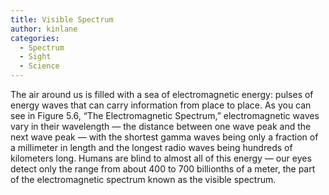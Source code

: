 ```yaml
---
title: Visible Spectrum
author: kinlane
categories:
  - Spectrum
  - Sight
  - Science
---
```

The air around us is filled with a sea of electromagnetic energy: pulses of energy waves that can carry information from place to place. As you can see in Figure 5.6, “The Electromagnetic Spectrum,” electromagnetic waves vary in their wavelength — the distance between one wave peak and the next wave peak — with the shortest gamma waves being only a fraction of a millimeter in length and the longest radio waves being hundreds of kilometers long. Humans are blind to almost all of this energy — our eyes detect only the range from about 400 to 700 billionths of a meter, the part of the electromagnetic spectrum known as the visible spectrum.